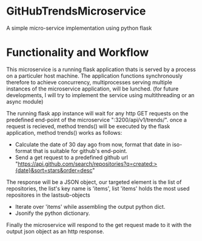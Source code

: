 # GitHubTrendsMicroservice
A simple micro-service implementation using python flask


# Functionality and Workflow

This microservice is a running flask application thats is served by a process on a particuler host machine. The application functions synchronously therefore to achieve concurrency, multiprocesses serving multiple instances of the microservice application, will be lunched. (for future developments, I will try to implement the service using multithreading or an async module)

The running flask app instance will wait for any http GET requests on the predefined end-point of the microservice "<hostname>:3200/api/v1/trends/".
once a request is recieved, method trends() will be executed by the flask application, method trends() works as follows:
  
  - Calculate the date of 30 day ago from now, format that date in iso-format that is suitable for github's end-point.
  - Send a get request to a predefined github url "https://api.github.com/search/repositories?q=created:>{date}&sort=stars&order=desc"
 
The response will be a JSON object, our targeted element is the list of repositories, the list's key name is 'items', list 'items' holds the most used repositores in the lastsub-objects
  - Iterate over 'items' while assembling the output python dict.
  - Jsonify the python dictionary.

Finally the microservice will respond to the get request made to it with the output json object as an http response. 
